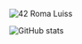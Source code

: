 ![42 Roma Luiss](https://badge42.herokuapp.com/api/stats/aduregon)

![GitHub stats](https://github-readme-stats.vercel.app/api?username=andreaduregon&show_icons=true&theme=tokyonight)

<!--
### Hi there 👋
**AndreaDuregon/AndreaDuregon** is a ✨ _special_ ✨ repository because its `README.md` (this file) appears on your GitHub profile.

Here are some ideas to get you started:

- 🔭 I’m currently working on ...
- 🌱 I’m currently learning ...
- 👯 I’m looking to collaborate on ...
- 🤔 I’m looking for help with ...
- 💬 Ask me about ...
- 📫 How to reach me: ...
- 😄 Pronouns: ...
- ⚡ Fun fact: ...
-->
